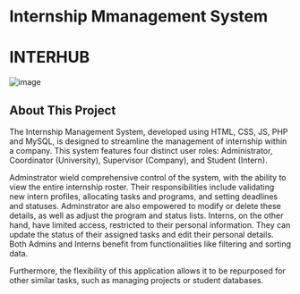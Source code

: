# Internship Mmanagement System

# INTERHUB

![image](https://github.com/Mohamedsanime/internhub/assets/130512822/9890f175-92ab-4151-98e7-7871130974d3)

## About This Project

The Internship Management System, developed using HTML, CSS, JS, PHP and MySQL, is designed to streamline the management of internship within a company. This system features four distinct user roles: Administrator, Coordinator (University), Supervisor (Company), and Student (Intern).

Adminstrator wield comprehensive control of the system, with the ability to view the entire internship roster. Their responsibilities include validating new intern profiles, allocating tasks and programs, and setting deadlines and statuses. Adminstrator are also empowered to modify or delete these details, as well as adjust the program and status lists. Interns, on the other hand, have limited access, restricted to their personal information. They can update the status of their assigned tasks and edit their personal details. Both Admins and Interns benefit from functionalities like filtering and sorting data.

Furthermore, the flexibility of this application allows it to be repurposed for other similar tasks, such as managing projects or student databases.
